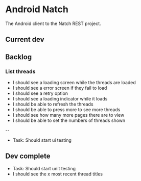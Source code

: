 # Android Natch

The Android client to the Natch REST project.

## Current dev

## Backlog

### List threads

* I should see a loading screen while the threads are loaded
* I should see a error screen if they fail to load
* I should see a retry option
* I should see a loading indicator while it loads
* I should be able to refresh the threads
* I should be able to press more to see more threads
* I should see how many more pages there are to view
* I should be able to set the numbers of threads shown

--

* Task: Should start ui testing

## Dev complete

* Task: Should start unit testing
* I should see the x most recent thread titles
